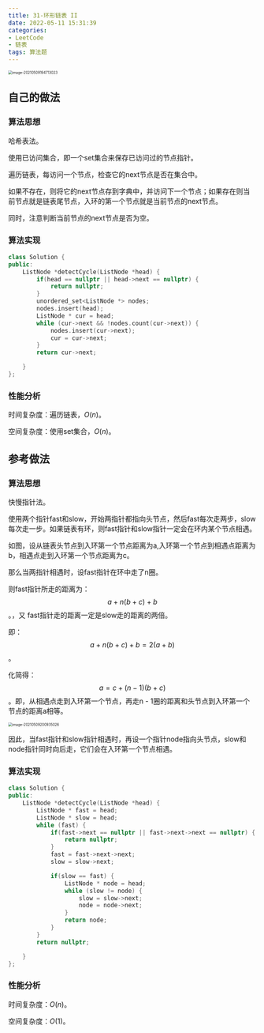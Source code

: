 ```yaml
---
title: 31-环形链表 II
date: 2022-05-11 15:31:39
categories: 
- LeetCode
- 链表
tags: 算法题
---
```




<img src="https://crayon-1302863897.cos.ap-beijing.myqcloud.com/image/image-20210509194713023.png" alt="image-20210509194713023" style="zoom:50%;" />



## 自己的做法

### 算法思想

哈希表法。

使用已访问集合，即一个set集合来保存已访问过的节点指针。

遍历链表，每访问一个节点，检查它的next节点是否在集合中。

如果不存在，则将它的next节点存到字典中，并访问下一个节点；如果存在则当前节点就是链表尾节点，入环的第一个节点就是当前节点的next节点。

同时，注意判断当前节点的next节点是否为空。

### 算法实现

```c++
class Solution {
public:
    ListNode *detectCycle(ListNode *head) {
        if(head == nullptr || head->next == nullptr) {
            return nullptr;
        }
        unordered_set<ListNode *> nodes;
        nodes.insert(head);
        ListNode * cur = head;
        while (cur->next && !nodes.count(cur->next)) {
            nodes.insert(cur->next);
            cur = cur->next;
        }
        return cur->next;

    }
};
```



### 性能分析

时间复杂度：遍历链表，$O(n)$。

空间复杂度：使用set集合，$O(n)$。



## 参考做法

### 算法思想

快慢指针法。

使用两个指针fast和slow，开始两指针都指向头节点，然后fast每次走两步，slow每次走一步。如果链表有环，则fast指针和slow指针一定会在环内某个节点相遇。

如图，设从链表头节点到入环第一个节点距离为a,入环第一个节点到相遇点距离为b，相遇点走到入环第一个节点距离为c。

那么当两指针相遇时，设fast指针在环中走了n圈。

则fast指针所走的距离为：$$a + n(b +c) + b$$。，又 fast指针走的距离一定是slow走的距离的两倍。

即：$$a + n(b + c) + b = 2(a + b)$$。

化简得：$$a = c + (n - 1)(b + c)$$。即，从相遇点走到入环第一个节点，再走n - 1圈的距离和头节点到入环第一个节点的距离a相等。

<img src="https://crayon-1302863897.cos.ap-beijing.myqcloud.com/image/image-20210509200935026.png" alt="image-20210509200935026" style="zoom:50%;" />

因此，当fast指针和slow指针相遇时，再设一个指针node指向头节点，slow和node指针同时向后走，它们会在入环第一个节点相遇。



### 算法实现

```c++
class Solution {
public:
    ListNode *detectCycle(ListNode *head) {
        ListNode * fast = head;
        ListNode * slow = head;
        while (fast) {
            if(fast->next == nullptr || fast->next->next == nullptr) {
                return nullptr;
            }
            fast = fast->next->next;
            slow = slow->next;

            if(slow == fast) {
                ListNode * node = head;
                while (slow != node) {
                    slow = slow->next;
                    node = node->next;
                }
                return node;
            }
        }
        return nullptr;

    }
};
```



### 性能分析

时间复杂度：$O(n)$。

空间复杂度：$O(1)$。

